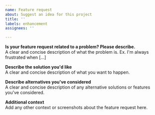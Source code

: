 ```yaml
---
name: Feature request
about: Suggest an idea for this project
title: ''
labels: enhancement
assignees: ''

---
```


**Is your feature request related to a problem? Please describe.**  
A clear and concise description of what the problem is. Ex. I'm always frustrated when [...]  

**Describe the solution you'd like**  
A clear and concise description of what you want to happen.  

**Describe alternatives you've considered**  
A clear and concise description of any alternative solutions or features you've considered.  

**Additional context**  
Add any other context or screenshots about the feature request here.
